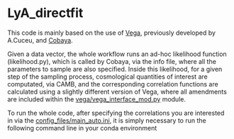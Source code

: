 # LyA_directfit

This code is mainly based on the use of [Vega](https://github.com/andreicuceu/vega), previously developed by A.Cuceu, and [Cobaya](https://github.com/CobayaSampler/cobaya). 

Given a data vector, the whole workflow runs an ad-hoc likelihood function (likelihood.py), which is called by Cobaya, via the info file, where all the parameters to sample are also specified. Inside this likelihood, for a given step of the sampling process, cosmological quantities of interest are computated, via CAMB, and the corresponding correlation functions are calculated using a slightly different version of Vega, where all amendments are included within the [vega/vega_interface_mod.py](https://github.com/frgerardi/LyA_directfit/blob/main/vega/vega_interface_mod.py) module.

To run the whole code, after specifying the correlations you are interested in via the [config_files/main_auto.ini](https://github.com/frgerardi/LyA_directfit/blob/main/config_files/main_auto.ini), it is simply necessary to run the following command line in your conda environment

<cobaya-run info.yaml>

